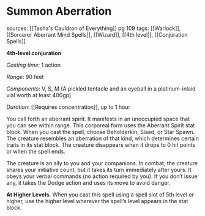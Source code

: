 # Summon Aberration
sources: [[Tasha's Cauldron of Everything]] pg 109
tags: [[Warlock]], [[Sorcerer Aberrant Mind Spells]], [[Wizard]], [[4th level]], [[Conjuration Spells]]

**4th-level conjuration**

*Casting time*: 1 action

*Range*: 90 feet

*Components*: V, S, M (A pickled tentacle and an eyeball in a platinum-inlaid vial worth at least 400gp)

*Duration*: [[Requires concentration]], up to 1 hour

You call forth an aberrant spirit. It manifests in an unoccupied space that you can see within range. This corporeal form uses the Aberrant Spirit stat block. When you cast the spell, choose Beholderkin, Slaad, or Star Spawn. The creature resembles an aberration of that kind, which determines certain traits in its stat block. The creature disappears when it drops to 0 hit points or when the spell ends.

The creature is an ally to you and your companions. In combat, the creature shares your initiative count, but it takes its turn immediately after yours. It obeys your verbal commands (no action required by you). If you don’t issue any, it takes the Dodge action and uses its move to avoid danger.

**At Higher Levels.** When you cast this spell using a spell slot of 5th level or higher, use the higher level wherever the spell’s level appears in the stat block.
